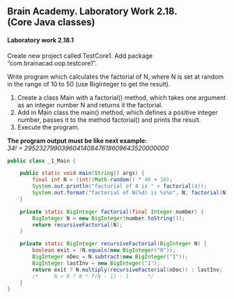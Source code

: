 <h2><span>Brain Academy. Laboratory Work 2.18.
<br>(Core Java classes)</span></h2>

<h4>Laboratory work 2.18.1</h4>

<p>Create new project called TestCore1. Add package “com.brainacad.oop.testcore1”.</p>
<p>Write program which calculates the factorial of N, where N is set at random in 
   the range of 10 to 50 (use BigInteger to get the result).</p>
   
<ol>
    <li>Create a class Main with a factorial() method, which takes one argument 
        as an integer number N and returns it the factorial.</li>
    <li>Add in Main class the main() method, which defines a positive integer number, 
        passes it to the method factorial() and prints the result.</li>
    <li>Execute the program.</li>
</ol>

<p><b>The program output must be like next example:</b><br>
   <i>34! = 295232799039604140847618609643520000000</i></p>

```java  
public class _1_Main {

    public static void main(String[] args) {
        final int N = (int)(Math.random() * 40 + 10);
        System.out.println("factorial of 4 is " + factorial(4));
        System.out.format("factorial of N(%d) is %s%n", N, factorial(N));
    }

    private static BigInteger factorial(final Integer number) {
        BigInteger N = new BigInteger(number.toString());
        return recursiveFactorial(N);
    }

    private static BigInteger recursiveFactorial(BigInteger N) {
        boolean exit = !N.equals(new BigInteger("0"));
        BigInteger nDec = N.subtract(new BigInteger("1"));
        BigInteger lastInv = new BigInteger("1");
        return exit ? N.multiply(recursiveFactorial(nDec)) : lastInv;
        /*     N > 0 ? N * f(N - 1) : 1      */
    }
}
```

